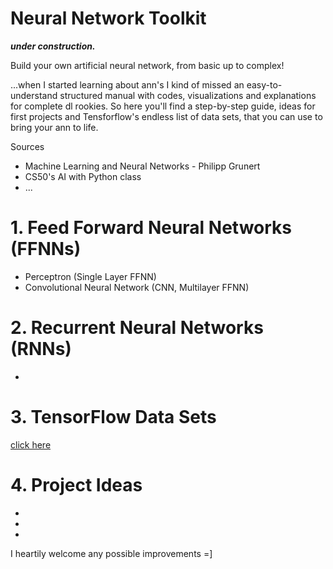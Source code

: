 # Neural Network Toolkit

***under construction.***




Build your own artificial neural network, from basic up to complex!

...when I started learning about ann's I kind of missed an easy-to-understand structured manual with codes, visualizations and explanations for complete dl rookies. 
So here you'll find a step-by-step guide, ideas for first projects and Tensforflow's endless list of data sets, that you can use to bring your ann to life.

Sources
- Machine Learning and Neural Networks - Philipp Grunert
- CS50's AI with Python class
- ...


# 1. Feed Forward Neural Networks (FFNNs)

- Perceptron (Single Layer FFNN)
- Convolutional Neural Network (CNN, Multilayer FFNN)

# 2. Recurrent Neural Networks (RNNs)

-

# 3. TensorFlow Data Sets
[click here](https://www.tensorflow.org/datasets/catalog/overview#all_datasets)

# 4. Project Ideas
-
-
-


I heartily welcome any possible improvements =] 




